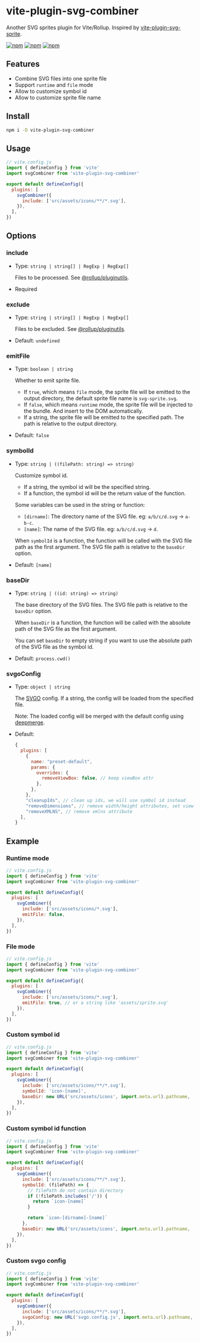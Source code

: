 # vite-plugin-svg-combiner

Another SVG sprites plugin for Vite/Rollup. Inspired by [vite-plugin-svg-sprite](https://github.com/meowtec/vite-plugin-svg-sprite).

[![npm](https://img.shields.io/npm/v/vite-plugin-svg-combiner.svg)](https://www.npmjs.com/package/vite-plugin-svg-combiner)
[![npm](https://img.shields.io/npm/dt/vite-plugin-svg-combiner.svg)](https://www.npmjs.com/package/vite-plugin-svg-combiner)
[![npm](https://img.shields.io/npm/l/vite-plugin-svg-combiner.svg)](https://www.npmjs.com/package/vite-plugin-svg-combiner)

## Features

- Combine SVG files into one sprite file
- Support `runtime` and `file` mode
- Allow to customize symbol id
- Allow to customize sprite file name

## Install

```bash
npm i -D vite-plugin-svg-combiner
```

## Usage

```js
// vite.config.js
import { defineConfig } from 'vite'
import svgCombiner from 'vite-plugin-svg-combiner'

export default defineConfig({
  plugins: [
    svgCombiner({
      include: ['src/assets/icons/**/*.svg'],
    }),
  ],
})
```

## Options

### include

  - Type: `string | string[] | RegExp | RegExp[]`

    Files to be processed. See [@rollup/pluginutils](https://github.com/rollup/plugins/tree/master/packages/pluginutils#include-and-exclude).

  - Required

### exclude

  - Type: `string | string[] | RegExp | RegExp[]`

    Files to be excluded. See [@rollup/pluginutils](https://github.com/rollup/plugins/tree/master/packages/pluginutils#include-and-exclude).

  - Default: `undefined`

### emitFile

  - Type: `boolean | string`

    Whether to emit sprite file.

      - If `true`, which means `file` mode, the sprite file will be emitted to the output directory, the default sprite file name is `svg-sprite.svg`.
      - If `false`, which means `runtime` mode, the sprite file will be injected to the bundle. And insert to the DOM automatically.
      - If a string, the sprite file will be emitted to the specified path. The path is relative to the output directory.

  - Default: `false`

### symbolId

  - Type: `string | ((filePath: string) => string)`

    Customize symbol id.

      - If a string, the symbol id will be the specified string.
      - If a function, the symbol id will be the return value of the function.

    Some variables can be used in the string or function:

      - `[dirname]`: The directory name of the SVG file. eg: `a/b/c/d.svg` -> `a-b-c`.
      - `[name]`: The name of the SVG file. eg: `a/b/c/d.svg` -> `d`.

    When `symbolId` is a function, the function will be called with the SVG file path as the first argument. The SVG file path is relative to the `baseDir` option.

  - Default: `[name]`

### baseDir

  - Type: `string | ((id: string) => string)`

    The base directory of the SVG files. The SVG file path is relative to the `baseDir` option.

    When `baseDir` is a function, the function will be called with the absolute path of the SVG file as the first argument.

    You can set `baseDir` to empty string if you want to use the absolute path of the SVG file as the symbol id.

  - Default: `process.cwd()`

### svgoConfig

  - Type: `object | string`

    The [SVGO](https://github.com/svg/svgo#configuration) config. If a string, the config will be loaded from the specified file.

    Note: The loaded config will be merged with the default config using [deepmerge](https://github.com/TehShrike/deepmerge).

  - Default:

    ```js
    {
      plugins: [
        {
          name: "preset-default",
          params: {
            overrides: {
              removeViewBox: false, // keep viewBox attr
            },
          },
        },
        "cleanupIds", // clean up ids, we will use symbol id instead
        "removeDimensions", // remove width/height attributes, set viewBox instead
        "removeXMLNS", // remove xmlns attribute
      ],
    }
    ```

## Example

### Runtime mode

```js
// vite.config.js
import { defineConfig } from 'vite'
import svgCombiner from 'vite-plugin-svg-combiner'

export default defineConfig({
  plugins: [
    svgCombiner({
      include: ['src/assets/icons/*.svg'],
      emitFile: false,
    }),
  ],
})
```

### File mode

```js
// vite.config.js
import { defineConfig } from 'vite'
import svgCombiner from 'vite-plugin-svg-combiner'

export default defineConfig({
  plugins: [
    svgCombiner({
      include: ['src/assets/icons/*.svg'],
      emitFile: true, // or a string like 'assets/sprite.svg'
    }),
  ],
})
```

### Custom symbol id

```js
// vite.config.js
import { defineConfig } from 'vite'
import svgCombiner from 'vite-plugin-svg-combiner'

export default defineConfig({
  plugins: [
    svgCombiner({
      include: ['src/assets/icons/**/*.svg'],
      symbolId: 'icon-[name]',
      baseDir: new URL('src/assets/icons', import.meta.url).pathname,
    }),
  ],
})
```

### Custom symbol id function

```js
// vite.config.js
import { defineConfig } from 'vite'
import svgCombiner from 'vite-plugin-svg-combiner'

export default defineConfig({
  plugins: [
    svgCombiner({
      include: ['src/assets/icons/**/*.svg'],
      symbolId: (filePath) => {
        // filePath do not contain directory
        if (!filePath.includes('/')) {
          return `icon-[name]`
        }

        return `icon-[dirname]-[name]`
      },
      baseDir: new URL('src/assets/icons', import.meta.url).pathname,
    }),
  ],
})
```
### Custom svgo config

```js
// vite.config.js
import { defineConfig } from 'vite'
import svgCombiner from 'vite-plugin-svg-combiner'

export default defineConfig({
  plugins: [
    svgCombiner({
      include: ['src/assets/icons/**/*.svg'],
      svgoConfig: new URL('svgo.config.js', import.meta.url).pathname,
    }),
  ],
})
```
